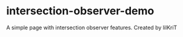 # intersection-observer-demo

A simple page with intersection observer features.
Created by lilKriT
